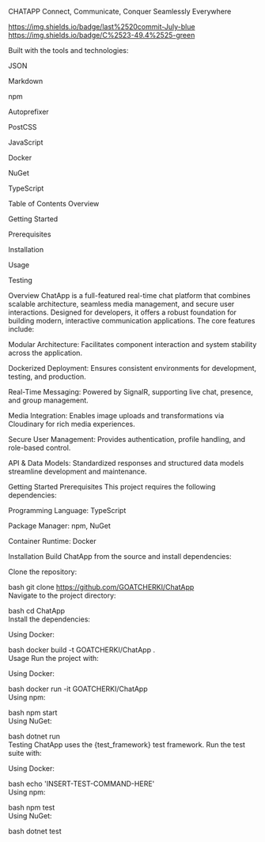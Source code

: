 CHATAPP
Connect, Communicate, Conquer Seamlessly Everywhere

https://img.shields.io/badge/last%2520commit-July-blue
https://img.shields.io/badge/C%2523-49.4%2525-green

Built with the tools and technologies:

JSON

Markdown

npm

Autoprefixer

PostCSS

JavaScript

Docker

NuGet

TypeScript

Table of Contents
Overview

Getting Started

Prerequisites

Installation

Usage

Testing

Overview
ChatApp is a full-featured real-time chat platform that combines scalable architecture, seamless media management, and secure user interactions. Designed for developers, it offers a robust foundation for building modern, interactive communication applications. The core features include:

Modular Architecture: Facilitates component interaction and system stability across the application.

Dockerized Deployment: Ensures consistent environments for development, testing, and production.

Real-Time Messaging: Powered by SignalR, supporting live chat, presence, and group management.

Media Integration: Enables image uploads and transformations via Cloudinary for rich media experiences.

Secure User Management: Provides authentication, profile handling, and role-based control.

API & Data Models: Standardized responses and structured data models streamline development and maintenance.

Getting Started
Prerequisites
This project requires the following dependencies:

Programming Language: TypeScript

Package Manager: npm, NuGet

Container Runtime: Docker

Installation
Build ChatApp from the source and install dependencies:

Clone the repository:

bash
git clone https://github.com/GOATCHERKI/ChatApp  
Navigate to the project directory:

bash
cd ChatApp  
Install the dependencies:

Using Docker:

bash
docker build -t GOATCHERKI/ChatApp .  
Usage
Run the project with:

Using Docker:

bash
docker run -it GOATCHERKI/ChatApp  
Using npm:

bash
npm start  
Using NuGet:

bash
dotnet run  
Testing
ChatApp uses the {test_framework} test framework. Run the test suite with:

Using Docker:

bash
echo 'INSERT-TEST-COMMAND-HERE'  
Using npm:

bash
npm test  
Using NuGet:

bash
dotnet test  
